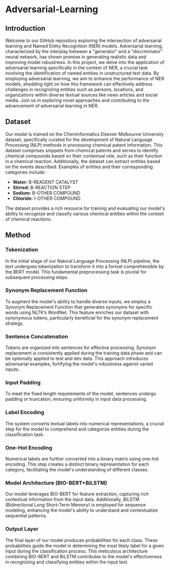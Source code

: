 # Adversarial-Learning

## Introduction
Welcome to our GitHub repository exploring the intersection of adversarial learning and Named Entity Recognition (NER) models. Adversarial learning, characterized by the interplay between a "generator" and a "discriminator" neural network, has shown promise in generating realistic data and improving model robustness. In this project, we delve into the application of adversarial learning specifically in the context of NER, a crucial task involving the identification of named entities in unstructured text data. By employing adversarial learning, we aim to enhance the performance of NER models, shedding light on how this framework can effectively address challenges in recognizing entities such as persons, locations, and organizations within diverse textual sources like news articles and social media. Join us in exploring novel approaches and contributing to the advancement of adversarial learning in NER.

## Dataset

Our model is trained on the Cheminformatics Elsevier Melbourne University dataset, specifically curated for the development of Natural Language Processing (NLP) methods in processing chemical patent information. This dataset comprises snippets from chemical patents and serves to identify chemical compounds based on their contextual role, such as their function in a chemical reaction. Additionally, the dataset can extract entities based on the events described. Examples of entities and their corresponding categories include:

- **Water:** B-REAGENT CATALYST
- **Stirred:** B-REACTION STEP
- **Sodium:** B-OTHER COMPOUND
- **Chloride:** I-OTHER COMPOUND

The dataset provides a rich resource for training and evaluating our model's ability to recognize and classify various chemical entities within the context of chemical reactions.

## Method
### Tokenization

In the initial stage of our Natural Language Processing (NLP) pipeline, the text undergoes tokenization to transform it into a format comprehensible by the BERT model. This fundamental preprocessing task is pivotal for subsequent processing steps.

### Synonym Replacement Function

To augment the model's ability to handle diverse inputs, we employ a Synonym Replacement Function that generates synonyms for specific words using NLTK’s WordNet. This feature enriches our dataset with synonymous tokens, particularly beneficial for the synonym replacement strategy.

### Sentence Concatenation

Tokens are organized into sentences for effective processing. Synonym replacement is consistently applied during the training data phase and can be optionally applied to test and dev data. This approach introduces adversarial examples, fortifying the model's robustness against varied inputs.

### Input Padding

To meet the fixed length requirements of the model, sentences undergo padding or truncation, ensuring uniformity in input data processing.

### Label Encoding

The system converts textual labels into numerical representations, a crucial step for the model to comprehend and categorize entities during the classification task.

### One-Hot Encoding

Numerical labels are further converted into a binary matrix using one-hot encoding. This step creates a distinct binary representation for each category, facilitating the model's understanding of different classes.

### Model Architecture (BIO-BERT+BiLSTM)

Our model leverages BIO-BERT for feature extraction, capturing rich contextual information from the input data. Additionally, BiLSTM (Bidirectional Long Short-Term Memory) is employed for sequence modeling, enhancing the model's ability to understand and contextualize sequential patterns.

### Output Layer

The final layer of our model produces probabilities for each class. These probabilities guide the model in determining the most likely label for a given input during the classification process. This meticulous architecture combining BIO-BERT and BiLSTM contributes to the model's effectiveness in recognizing and classifying entities within the input text.
